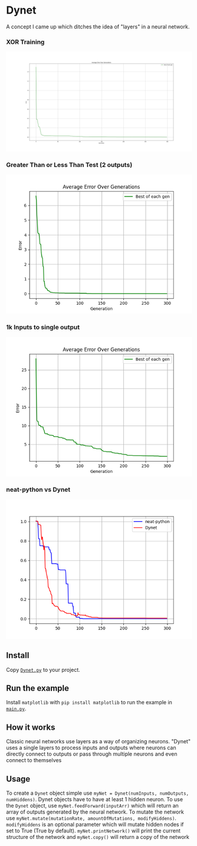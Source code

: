 # Dynet
A concept I came up which ditches the idea of "layers" in a neural network.

### XOR Training
![A picture of the XOR test's error graph](assets/XOR_.png)
### Greater Than or Less Than Test (2 outputs)
![2 Outputs Test](assets/1to1Mutate.png)
### 1k Inputs to single output
![1k Inputs](assets/1kGoL.png)
### neat-python vs Dynet
![Neat-python vs dynet](assets/neatPythonvsDynet.png)

## Install
Copy [`Dynet.py`](Dynet.py) to your project.

## Run the example

Install `matplotlib` with `pip install matplotlib` to run the example in 
[`main.py`](main.py).

## How it works
Classic neural networks use layers as a way of organizing neurons. 
"Dynet" uses a single layers to process inputs and outputs where neurons can 
directly connect to outputs or pass through multiple neurons and even connect to themselves

## Usage
To create a `Dynet` object simple use `myNet = Dynet(numInputs, numOutputs, numHiddens)`. Dynet objects have to have at least 1 hidden neuron.
To use the `Dynet` object, use `myNet.feedForward(inputArr)` which will return an array of outputs generated by the neural network.
To mutate the network use `myNet.mutate(mutationRate, amountOfMutations, modifyHiddens)`. `modifyHiddens` is an optional parameter which will mutate hidden nodes if set to True (True by default). `myNet.printNetwork()` will print the current structure of the network and `myNet.copy()` will return a copy of the network 
